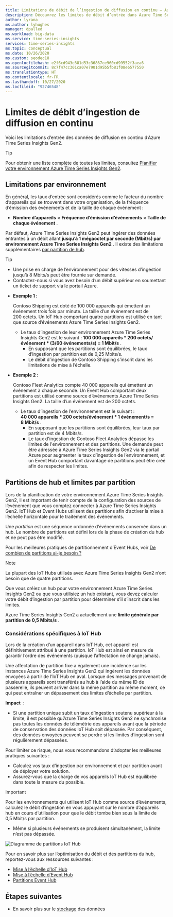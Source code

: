 ```yaml
---
title: Limitations de débit de l’ingestion de diffusion en continu – Azure Time Series Insights Gen2 | Microsoft Docs
description: Découvrez les limites de débit d’entrée dans Azure Time Series Insights Gen2.
author: lyrana
ms.author: lyhughes
manager: dpalled
ms.workload: big-data
ms.service: time-series-insights
services: time-series-insights
ms.topic: conceptual
ms.date: 10/26/2020
ms.custom: seodec18
ms.openlocfilehash: e2f6cd943e381d53c36867ce960cd99552f3aea6
ms.sourcegitcommit: 8c7f47cc301ca07e7901d95b5fb81f08e6577550
ms.translationtype: HT
ms.contentlocale: fr-FR
ms.lasthandoff: 10/27/2020
ms.locfileid: "92746548"
---
```

# <a name="streaming-ingestion-throughput-limits"></a>Limites de débit d’ingestion de diffusion en continu

Voici les limitations d’entrée des données de diffusion en continu d’Azure Time Series Insights Gen2.

> [!TIP]
> Pour obtenir une liste complète de toutes les limites, consultez [Planifier votre environnement Azure Time Series Insights Gen2](https://docs.microsoft.com/azure/time-series-insights/time-series-insights-update-plan#review-preview-limits).

## <a name="per-environment-limitations"></a>Limitations par environnement

En général, les taux d’entrée sont considérés comme le facteur du nombre d’appareils qui se trouvent dans votre organisation, de la fréquence d’émission des événements et de la taille de chaque événement :

* **Nombre d’appareils** × **Fréquence d’émission d’événements** × **Taille de chaque événement** .

Par défaut, Azure Time Series Insights Gen2 peut ingérer des données entrantes à un débit allant **jusqu’à 1 mégaoctet par seconde (Mbit/s) par environnement Azure Time Series Insights Gen2** . Il existe des limitations supplémentaires [par partition de hub](./concepts-streaming-ingress-throughput-limits.md#hub-partitions-and-per-partition-limits).

> [!TIP]
>
> * Une prise en charge de l’environnement pour des vitesses d’ingestion jusqu’à 8 Mbits/s peut être fournie sur demande.
> * Contactez-nous si vous avez besoin d’un débit supérieur en soumettant un ticket de support via le portail Azure.

* **Exemple 1 :**

    Contoso Shipping est doté de 100 000 appareils qui émettent un événement trois fois par minute. La taille d’un événement est de 200 octets. Un IoT Hub comportant quatre partitions est utilisé en tant que source d’événements Azure Time Series Insights Gen2.

  * Le taux d’ingestion de leur environnement Azure Time Series Insights Gen2 est le suivant : **100 000 appareils * 200 octets/événement * (3/60 événements/s) = 1 Mbit/s** .
    * En supposant que les partitions sont équilibrées, le taux d’ingestion par partition est de 0,25 Mbits/s.
    * Le débit d’ingestion de Contoso Shipping s’inscrit dans les limitations de mise à l’échelle.

* **Exemple 2 :**

    Contoso Fleet Analytics compte 40 000 appareils qui émettent un événement à chaque seconde. Un Event Hub comportant deux partitions est utilisé comme source d’événements Azure Time Series Insights Gen2. La taille d’un événement est de 200 octets.

  * Le taux d’ingestion de l’environnement est le suivant : **40 000 appareils * 200 octets/événement * 1 événement/s = 8 Mbit/s** .
    * En supposant que les partitions sont équilibrées, leur taux par partition est de 4 Mbits/s.
    * Le taux d'ingestion de Contoso Fleet Analytics dépasse les limites de l'environnement et des partitions. Une demande peut être adressée à Azure Time Series Insights Gen2 via le portail Azure pour augmenter le taux d’ingestion de l’environnement, et un Event Hub comportant davantage de partitions peut être créé afin de respecter les limites.

## <a name="hub-partitions-and-per-partition-limits"></a>Partitions de hub et limites par partition

Lors de la planification de votre environnement Azure Time Series Insights Gen2, il est important de tenir compte de la configuration des sources de l’événement que vous comptez connecter à Azure Time Series Insights Gen2. IoT Hub et Event Hubs utilisent des partitions afin d’activer la mise à l’échelle horizontale pour le traitement des événements.

Une *partition* est une séquence ordonnée d’événements conservée dans un hub. Le nombre de partitions est défini lors de la phase de création du hub et ne peut pas être modifié.

Pour les meilleures pratiques de partitionnement d’Event Hubs, voir [De combien de partitions ai-je besoin ?](https://docs.microsoft.com/azure/event-hubs/event-hubs-faq#how-many-partitions-do-i-need)

> [!NOTE]
> La plupart des IoT Hubs utilisés avec Azure Time Series Insights Gen2 n’ont besoin que de quatre partitions.

Que vous créiez un hub pour votre environnement Azure Time Series Insights Gen2 ou que vous utilisiez un hub existant, vous devez calculer votre débit d’ingestion par partition pour déterminer s’il s’inscrit dans les limites.

Azure Time Series Insights Gen2 a actuellement une **limite générale par partition de 0,5 Mbits/s** .

### <a name="iot-hub-specific-considerations"></a>Considérations spécifiques à IoT Hub

Lors de la création d’un appareil dans IoT Hub, cet appareil est définitivement attribué à une partition. IoT Hub est ainsi en mesure de garantir l’ordre des événements (puisque l’affectation ne change jamais).

Une affectation de partition fixe a également une incidence sur les instances Azure Time Series Insights Gen2 qui ingèrent les données envoyées à partir de l’IoT Hub en aval. Lorsque des messages provenant de plusieurs appareils sont transférés au hub à l’aide du même ID de passerelle, ils peuvent arriver dans la même partition au même moment, ce qui peut entraîner un dépassement des limites d’échelle par partition.

**Impact**  :

* Si une partition unique subit un taux d’ingestion soutenu supérieur à la limite, il est possible qu’Azure Time Series Insights Gen2 ne synchronise pas toutes les données de télémétrie des appareils avant que la période de conservation des données IoT Hub soit dépassée. Par conséquent, des données envoyées peuvent se perdre si les limites d’ingestion sont régulièrement dépassées.

Pour limiter ce risque, nous vous recommandons d’adopter les meilleures pratiques suivantes :

* Calculez vos taux d’ingestion par environnement et par partition avant de déployer votre solution.
* Assurez-vous que la charge de vos appareils IoT Hub est équilibrée dans toute la mesure du possible.

> [!IMPORTANT]
> Pour les environnements qui utilisent IoT Hub comme source d’événements, calculez le débit d’ingestion en vous appuyant sur le nombre d’appareils hub en cours d’utilisation pour que le débit tombe bien sous la limite de 0,5 Mbit/s par partition.
>
> * Même si plusieurs événements se produisent simultanément, la limite n’est pas dépassée.

  ![Diagramme de partitions IoT Hub](media/concepts-ingress-overview/iot-hub-partiton-diagram.png)

Pour en savoir plus sur l’optimisation du débit et des partitions du hub, reportez-vous aux ressources suivantes :

* [Mise à l’échelle d’IoT Hub](https://docs.microsoft.com/azure/iot-hub/iot-hub-scaling)
* [Mise à l’échelle d’Event Hub](https://docs.microsoft.com/azure/event-hubs/event-hubs-scalability#throughput-units)
* [Partitions Event Hub](https://docs.microsoft.com/azure/event-hubs/event-hubs-features#partitions)

## <a name="next-steps"></a>Étapes suivantes

* En savoir plus sur le [stockage](./concepts-storage.md) des données
